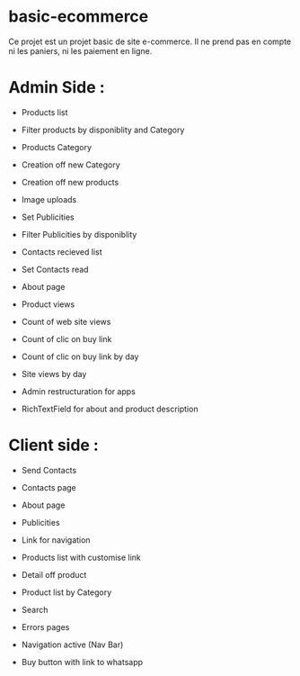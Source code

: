 # basic-ecommerce

Ce projet est un projet basic de site e-commerce. Il ne prend pas en compte ni les paniers, ni les paiement en ligne.

# Admin Side :

- Products list

- Filter products by disponiblity and Category

- Products Category

- Creation off new Category

- Creation off new products

- Image uploads

- Set Publicities

- Filter Publicities by disponiblity

- Contacts recieved list

- Set Contacts read

- About page

- Product views

- Count of web site views

- Count of clic on buy link

- Count of clic on buy link by day

- Site views by day

- Admin restructuration for apps

- RichTextField for about and product description



# Client side :

- Send Contacts

- Contacts page

- About page

- Publicities

- Link for navigation

- Products list with customise link

- Detail off product

- Product list by Category

- Search

- Errors pages

- Navigation active (Nav Bar)

- Buy button with link to whatsapp
